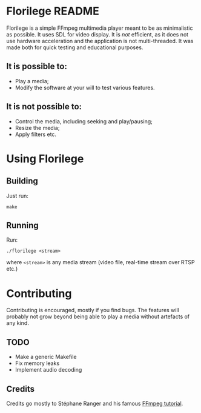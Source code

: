 Florilege README
================

Florilege is a simple FFmpeg multimedia player meant to be as minimalistic as possible.
It uses SDL for video display.
It is *not* efficient, as it does not use hardware acceleration and the application is not multi-threaded.
It was made both for quick testing and educational purposes.

It is possible to:
------------------

* Play a media;
* Modify the software at your will to test various features.

It is not possible to:
----------------------

* Control the media, including seeking and play/pausing;
* Resize the media;
* Apply filters etc.

Using Florilege
===============

Building
--------

Just run:

    make

Running
-------

Run:

	./florilege <stream>

where `<stream>` is any media stream (video file, real-time stream over RTSP etc.)

Contributing
============

Contributing is encouraged, mostly if you find bugs.
The features will probably not grow beyond being able to play a media without artefacts of any kind.

TODO
----

* Make a generic Makefile
* Fix memory leaks
* Implement audio decoding

Credits
-------

Credits go mostly to Stéphane Ranger and his famous [FFmpeg tutorial](http://dranger.com/ffmpeg).
